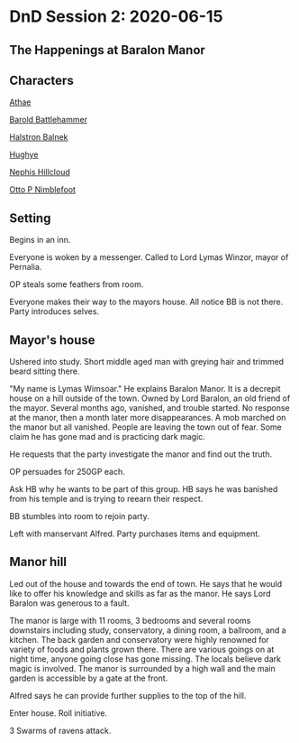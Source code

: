 # DnD Session 2: 2020-06-15
## The Happenings at Baralon Manor

## Characters

[Athae](https://www.dndbeyond.com/characters/29656294)

[Barold Battlehammer](https://www.dndbeyond.com/characters/29656199)

[Halstron Balnek](https://www.dndbeyond.com/characters/29656273)

[Hughye](https://www.dndbeyond.com/characters/29656504)

[Nephis Hillcloud](https://www.dndbeyond.com/characters/29656304)

[Otto P Nimblefoot](https://www.dndbeyond.com/profile/ah309/characters/29371225)

## Setting

Begins in an inn.

Everyone is woken by a messenger. Called to Lord Lymas Winzor, mayor of Pernalia.

OP steals some feathers from room.

Everyone makes their way to the mayors house. All notice BB is not there. Party introduces selves.

## Mayor's house

Ushered into study. Short middle aged man with greying hair and trimmed beard sitting there.

"My name is Lymas Wimsoar." He explains Baralon Manor. It is a decrepit house on a hill outside of the town. Owned by Lord Baralon, an old friend of the mayor. Several months ago, vanished, and trouble started. No response at the manor, then a month later more disappearances. A mob marched on the manor but all vanished. People are leaving the town out of fear. Some claim he has gone mad and is practicing dark magic.

He requests that the party investigate the manor and find out the truth.

OP persuades for 250GP each.

Ask HB why he wants to be part of this group. HB says he was banished from his temple and is trying to reearn their respect.

BB stumbles into room to rejoin party.

Left with manservant Alfred. Party purchases items and equipment.

## Manor hill

Led out of the house and towards the end of town. He says that he would like to offer his knowledge and skills as far as the manor. He says Lord Baralon was generous to a fault.

The manor is large with 11 rooms, 3 bedrooms and several rooms downstairs including study, conservatory, a dining room, a ballroom, and a kitchen. The back garden and conservatory were highly renowned for variety of foods and plants grown there. There are various goings on at night time, anyone going close has gone missing. The locals believe dark magic is involved. The manor is surrounded by a high wall and the main garden is accessible by a gate at the front.

Alfred says he can provide further supplies to the top of the hill.

Enter house. Roll initiative.

3 Swarms of ravens attack.


